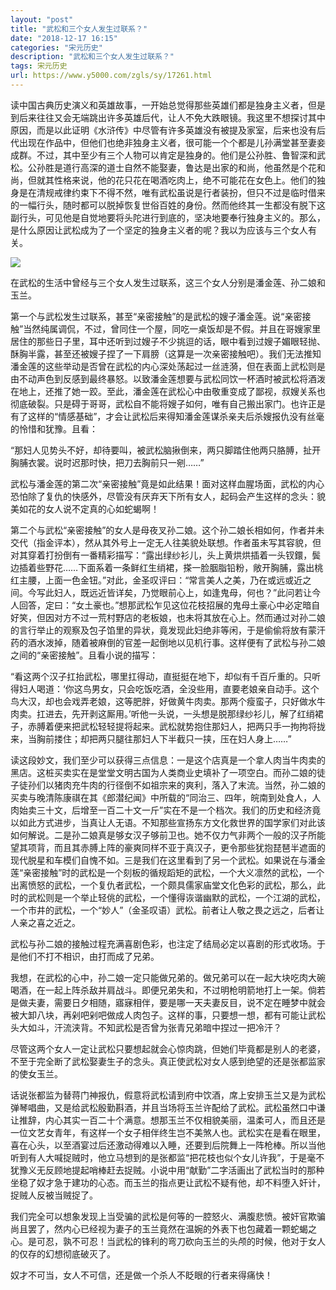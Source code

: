 ```yaml
---
layout: "post"
title: "武松和三个女人发生过联系？"
date: "2018-12-17 16:15"
categories: "宋元历史"
description: "武松和三个女人发生过联系？"
tags: 宋元历史
url: https://www.y5000.com/zgls/sy/17261.html
---
```






读中国古典历史演义和英雄故事，一开始总觉得那些英雄们都是独身主义者，但是到后来往往又会无端跳出许多英雄后代，让人不免大跌眼镜。我这里不想探讨其中原因，而是以此证明《水浒传》中尽管有许多英雄没有被提及家室，后来也没有后代出现在作品中，但他们也绝非独身主义者，很可能一个个都是儿孙满堂甚至妻妾成群。不过，其中至少有三个人物可以肯定是独身的。他们是公孙胜、鲁智深和武松。公孙胜是道行高深的道士自然不能娶妻，鲁达是出家的和尚，他虽然是个花和尚，但就其性格来说，他的花只花在喝酒吃肉上，绝不可能花在女色上。他们的独身是在清规戒律约束下不得不然，唯有武松虽说是行者装扮，但只不过是临时借来的一幅行头，随时都可以脱掉恢复世俗百姓的身份。然而他终其一生都没有脱下这副行头，可见他是自觉地要将头陀进行到底的，坚决地要奉行独身主义的。那么，是什么原因让武松成为了一个坚定的独身主义者的呢？我以为应该与三个女人有关。

![](https://img.y5000.com/uploads/allimg/170316/1353343W7-0.jpg)

在武松的生活中曾经与三个女人发生过联系，这三个女人分别是潘金莲、孙二娘和玉兰。

第一个与武松发生过联系，甚至“亲密接触”的是武松的嫂子潘金莲。说“亲密接触”当然纯属调侃，不过，曾同住一个屋，同吃一桌饭却是不假。并且在哥嫂家里居住的那些日子里，耳中还听到过嫂子不少挑逗的话，眼中看到过嫂子媚眼轻抛、酥胸半露，甚至还被嫂子捏了一下肩膀（这算是一次亲密接触吧）。我们无法推知潘金莲的这些举动是否曾在武松的内心深处荡起过一丝涟漪，但在表面上武松则是由不动声色到反感到最终暴怒。以致潘金莲想要与武松同饮一杯酒时被武松将酒泼在地上，还推了她一跤。至此，潘金莲在武松心中由敬重变成了鄙视，叔嫂关系也彻底破裂。只是碍于哥哥，武松自不能将嫂子如何，唯有自己搬出家门。也许正是有了这样的“情感基础”，才会让武松后来得知潘金莲谋杀亲夫后杀嫂报仇没有丝毫的怜惜和犹豫。且看：

“那妇人见势头不好，却待要叫，被武松脑揪倒来，两只脚踏住他两只胳膊，扯开胸脯衣裳。说时迟那时快，把刀去胸前只一剜……”

武松与潘金莲的第二次“亲密接触”竟是如此结果！面对这样血腥场面，武松的内心恐怕除了复仇的快感外，尽管没有厌弃天下所有女人，起码会产生这样的念头：貌美如花的女人说不定真的心如蛇蝎啊！

第二个与武松“亲密接触”的女人是母夜叉孙二娘。这个孙二娘长相如何，作者并未交代（指金评本），然从其外号上一定无人往美貌处联想。作者虽未写其容貌，但对其穿着打扮倒有一番精彩描写：“露出绿纱衫儿，头上黄烘烘插着一头钗鐶，鬓边插着些野花……下面系着一条鲜红生绡裙，搽一脸胭脂铅粉，敞开胸脯，露出桃红主腰，上面一色金钮。”对此，金圣叹评曰：“常言美人之美，乃在或远或近之间。今写此妇人，既远近皆详矣，乃觉眼前心上，如逢鬼母，何也？”此问若让今人回答，定曰：“女土豪也。”想那武松乍见这位花枝招展的鬼母土豪心中必定暗自好笑，但因对方不过一荒村野店的老板娘，也未将其放在心上。然而通过对孙二娘的言行举止的观察及包子馅里的异状，竟发现此妇绝非等闲，于是偷偷将放有蒙汗药的酒水泼掉，随着被麻倒的官差一起倒地以见机行事。这样便有了武松与孙二娘之间的“亲密接触”。且看小说的描写：

“看这两个汉子扛抬武松，哪里扛得动，直挺挺在地下，却似有千百斤重的。只听得妇人喝道：‘你这鸟男女，只会吃饭吃酒，全没些用，直要老娘亲自动手。这个鸟大汉，却也会戏弄老娘，这等肥胖，好做黄牛肉卖。那两个瘦蛮子，只好做水牛肉卖。扛进去，先开剥这厮用。’听他一头说，一头想是脱那绿纱衫儿，解了红绡裙子，赤膊着便来把武松轻轻提将起来。武松就势抱住那妇人，把两只手一拘拘将拢来，当胸前搂住；却把两只腿往那妇人下半截只一挟，压在妇人身上……”

读这段妙文，我们至少可以获得三点信息：一是这个店真是一个拿人肉当牛肉卖的黑店。这桩买卖实在是堂堂文明古国为人类商业史填补了一项空白。而孙二娘的徒子徒孙们以猪肉充牛肉的行径倒不如祖宗来的爽利，落入了末流。当然，孙二娘的买卖与晚清陈康祺在其《郎潜纪闻》中所载的“同治三、四年，皖南到处食人，人肉始卖三十文，后增至一百二十文一斤”实在不是一个档次。我们的历史和经济竟以如此方式进步，当真让人无语。不知那些宣扬东方文化救世界的国学家们对此该如何解说。二是孙二娘真是够女汉子够前卫也。她不仅力气非两个一般的汉子所能望其项背，而且其赤膊上阵的豪爽同样不亚于真汉子，更令那些犹抱琵琶半遮面的现代脱星和车模们自愧不如。三是我们在这里看到了另一个武松。如果说在与潘金莲“亲密接触”时的武松是一个刻板的循规蹈矩的武松，一个大义凛然的武松，一个出离愤怒的武松，一个复仇者武松，一个颇具儒家庙堂文化色彩的武松，那么，此时的武松则是一个举止轻佻的武松，一个懂得诙谐幽默的武松，一个江湖的武松，一个市井的武松，一个“妙人”（金圣叹语）武松。前者让人敬之畏之远之，后者让人亲之喜之近之。

武松与孙二娘的接触过程充满喜剧色彩，也注定了结局必定以喜剧的形式收场。于是他们不打不相识，由打而成了兄弟。

我想，在武松的心中，孙二娘一定只能做兄弟的。做兄弟可以在一起大块吃肉大碗喝酒，在一起上阵杀敌并肩战斗。即便兄弟失和，不过明枪明箭地打上一架。倘若是做夫妻，需要日夕相随，寤寐相伴，要是哪一天夫妻反目，说不定在睡梦中就会被大卸八块，再剁吧剁吧做成人肉包子。这样的事，只要想一想，都有可能让武松头大如斗，汗流浃背。不知武松是否曾为张青兄弟暗中捏过一把冷汗？

尽管这两个女人一定让武松只要想起就会心惊肉跳，但她们毕竟都是别人的老婆，不至于完全断了武松娶妻生子的念头。真正使武松对女人感到绝望的还是张都监家的使女玉兰。

话说张都监为替蒋门神报仇，假意将武松请到府中饮酒，席上安排玉兰又是为武松弹琴唱曲，又是给武松殷勤斟酒，并且当场将玉兰许配给了武松。武松虽然口中谦让推辞，内心其实一百二十个满意。想那玉兰不仅相貌美丽，温柔可人，而且还是一位文艺女青年，有这样一个女子相伴终生岂不美煞人也。武松实在是看在眼里，喜在心头，以至酒宴过后还激动得难以入睡，还要到后院舞上一阵枪棒。所以当他听到有人大喊捉贼时，他立马想到的是张都监“把花枝也似个女儿许我”，于是毫不犹豫义无反顾地提起哨棒赶去捉贼。小说中用“献勤”二字活画出了武松当时的那种坐稳了奴才急于建功的心态。而玉兰的指点更让武松不疑有他，却不料堕入奸计，捉贼人反被当贼捉了。

我们完全可以想象发现上当受骗的武松是何等的一腔怒火、满腹悲愤。被奸官欺骗尚且罢了，然内心已经视为妻子的玉兰竟然在温婉的外表下也包藏着一颗蛇蝎之心。是可忍，孰不可忍！当武松的锋利的弯刀砍向玉兰的头颅的时候，他对于女人的仅存的幻想彻底破灭了。

奴才不可当，女人不可信，还是做一个杀人不眨眼的行者来得痛快！
